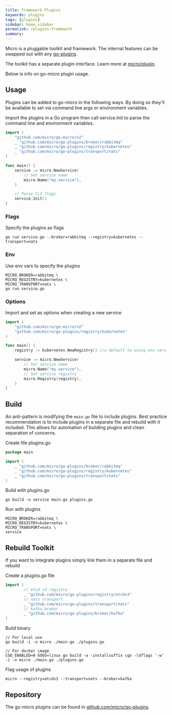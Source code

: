 ```yaml
---
title: Framework Plugins
keywords: plugins
tags: [plugins]
sidebar: home_sidebar
permalink: /plugins-framework
summary: 
---
```


Micro is a pluggable toolkit and framework. The internal features can be swapped out with any [go-plugins](https://github.com/micro/go-plugins).

The toolkit has a separate plugin interface. Learn more at [micro/plugin](https://github.com/tickoalcantara12/micro/tree/master/plugin).

Below is info on go-micro plugin usage.

## Usage

Plugins can be added to go-micro in the following ways. By doing so they'll be available to set via command line args or environment variables.

Import the plugins in a Go program then call service.Init to parse the command line and environment variables.

```go
import (
	"github.com/micro/go-micro/v2"
	_ "github.com/micro/go-plugins/broker/rabbitmq"
	_ "github.com/micro/go-plugins/registry/kubernetes"
	_ "github.com/micro/go-plugins/transport/nats"
)

func main() {
	service := micro.NewService(
		// Set service name
		micro.Name("my.service"),
	)

	// Parse CLI flags
	service.Init()
}
```

### Flags

Specify the plugins as flags

```shell
go run service.go --broker=rabbitmq --registry=kubernetes --transport=nats
```

### Env

Use env vars to specify the plugins

```
MICRO_BROKER=rabbitmq \
MICRO_REGISTRY=kubernetes \ 
MICRO_TRANSPORT=nats \ 
go run service.go
```

### Options

Import and set as options when creating a new service

```go
import (
	"github.com/micro/go-micro/v2"
	"github.com/micro/go-plugins/registry/kubernetes"
)

func main() {
	registry := kubernetes.NewRegistry() //a default to using env vars for master API

	service := micro.NewService(
		// Set service name
		micro.Name("my.service"),
		// Set service registry
		micro.Registry(registry),
	)
}
```

## Build

An anti-pattern is modifying the `main.go` file to include plugins. Best practice recommendation is to include
plugins in a separate file and rebuild with it included. This allows for automation of building plugins and
clean separation of concerns.

Create file plugins.go

```go
package main

import (
	_ "github.com/micro/go-plugins/broker/rabbitmq"
	_ "github.com/micro/go-plugins/registry/kubernetes"
	_ "github.com/micro/go-plugins/transport/nats"
)
```

Build with plugins.go

```shell
go build -o service main.go plugins.go
```

Run with plugins

```shell
MICRO_BROKER=rabbitmq \
MICRO_REGISTRY=kubernetes \
MICRO_TRANSPORT=nats \
service
```

## Rebuild Toolkit

If you want to integrate plugins simply link them in a separate file and rebuild

Create a plugins.go file

```go
import (
        // etcd v3 registry
        _ "github.com/micro/go-plugins/registry/etcdv3"
        // nats transport
        _ "github.com/micro/go-plugins/transport/nats"
        // kafka broker
        _ "github.com/micro/go-plugins/broker/kafka"
)
```

Build binary

```shell
// For local use
go build -i -o micro ./main.go ./plugins.go

// For docker image
CGO_ENABLED=0 GOOS=linux go build -a -installsuffix cgo -ldflags '-w' -i -o micro ./main.go ./plugins.go
```

Flag usage of plugins

```shell
micro --registry=etcdv3 --transport=nats --broker=kafka
```

## Repository

The go-micro plugins can be found in [github.com/micro/go-plugins](https://github.com/micro/go-plugins).


